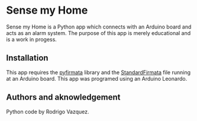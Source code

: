 # Sense my Home
Sense my Home is a Python app which connects with an Arduino board and acts as an alarm system.
The purpose of this app is merely educational and is a work in progess.

## Installation
This app requires the [pyfirmata](https://pypi.org/project/pyFirmata/) library and the [StandardFirmata](https://github.com/firmata/arduino/blob/master/examples/StandardFirmata/StandardFirmata.ino) file running at an Arduino board. This app was programed using an Arduino Leonardo.

## Authors and aknowledgement
Python code by Rodrigo Vazquez.


